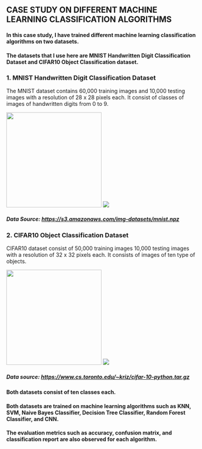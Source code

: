 ## CASE STUDY ON DIFFERENT MACHINE LEARNING CLASSIFICATION ALGORITHMS
#### In this case study, I have trained different machine learning classification algorithms on two datasets.
#### The datasets that I use here are MNIST Handwritten Digit Classification Dataset and CIFAR10 Object Classification dataset. 
### 1.  MNIST Handwritten Digit Classification Dataset

The MNIST dataset contains 60,000 training images and 10,000 testing images with a resolution of 28 x 28 pixels each.
 It consist of classes of images of handwritten digits from 0 to 9.

<img src="https://user-images.githubusercontent.com/61530421/167575114-c847d6db-75b0-456a-932e-207afb94623e.png" width="250" height ="250">

<img src="https://user-images.githubusercontent.com/61530421/167575732-861f90e5-3673-471e-90e5-f79f9ac22ecf.png" >

##### Data Source:  https://s3.amazonaws.com/img-datasets/mnist.npz

### 2. CIFAR10 Object Classification Dataset

 CIFAR10 dataset consist of 50,000 training images 10,000  testing images with a resolution of 32 x 32 pixels each.
 It consists of images of ten type of objects.



<img src="https://user-images.githubusercontent.com/61530421/167578068-c0a0ac6d-0d79-47e0-a9b9-83a12cb0c69a.png" width="250" height ="250">

<img src="https://user-images.githubusercontent.com/61530421/167578138-30ccd7a3-169c-4e3c-adbd-99a7a231d29a.png">


##### Data source:  https://www.cs.toronto.edu/~kriz/cifar-10-python.tar.gz

#### Both datasets consist of ten classes each.
#### Both datasets are trained on machine learning algorithms such as KNN, SVM, Naive Bayes Classifier, Decision Tree Classifier, Random Forest Classifier, and CNN. 
#### The evaluation metrics such as accuracy, confusion matrix, and classification report are also observed for each algorithm.

<!--<img src="" width="550" height ="550">
<img src="" width="550" height ="550">
-->
